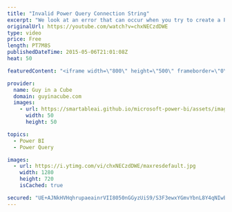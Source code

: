 ```yaml
---
title: "Invalid Power Query Connection String"
excerpt: "We look at an error that can occur when you try to create a Power Query Data Source within the Power BI Admin Center as a result of the Power Query Connection String."
originalUrl: https://youtube.com/watch?v=chxNECzdDWE
type: video
price: Free
length: PT7M8S
publishedDateTime: 2015-05-06T21:01:08Z
heat: 50

featuredContent: "<iframe width=\"800\" height=\"500\" frameborder=\"0\" src=\"https://www.youtube.com/embed/chxNECzdDWE\" allow=\"accelerometer; autoplay; encrypted-media; gyroscope; picture-in-picture\" allowfullscreen></iframe>"

provider:
  name: Guy in a Cube
  domain: guyinacube.com
  images:
    - url: https://smartableai.github.io/microsoft-power-bi/assets/images/organizations/guyinacube.com-50x50.jpg
      width: 50
      height: 50

topics:
  - Power BI
  - Power Query

images:
  - url: https://i.ytimg.com/vi/chxNECzdDWE/maxresdefault.jpg
    width: 1280
    height: 720
    isCached: true

secured: "UE+AJNkHVHqhrupaeainrVII8050nGGyzUiS9/S3F3ewxYGmvYbnL8Y4qNIwEVA7NbIR9qkU0M8cnha2IuQpGmNkRlnQuUopdqd6U+x2uRhEXGLp6+aQjkPz2C6tOsmkru0e6Y0fvAjz6JgVV2OkrBULdF1ChuM6Zqr7Np6TXnWfYDMI+3pCyy9F2diu1ipKxeSw0Tn03OkrlULz76VE7zJO2K0sgmE0cNlhT/US4bBZyDSsO2Px0/2NC0I+rC5ZzwGSsblH3u89REREXiqgW4JVZWL0nRquE3aBNwj5/ixar3eOYV89vrbz0xjY/lN0nQX8IstfU34TJlpriVGXeswwrmdTc0NNTcZDbBVFS8pX+qq6PPNaqbuQLuhY/+ZOfp7dPVlw8eOSZM4FvLPkEjjSP9BcKO1PBEyPeVserto=;F+yDjQhaQn+p94ulBlw+wQ=="
---
```


